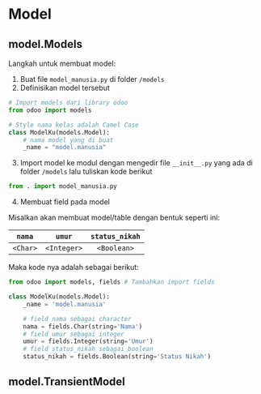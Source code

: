 # Model

## model.Models

Langkah untuk membuat model:

1. Buat file `model_manusia.py` di folder `/models`
2. Definisikan model tersebut

```py
# Import models dari library odoo
from odoo import models

# Style nama kelas adalah Camel Case
class ModelKu(models.Model):
    # nama model yang di buat
    _name = "model.manusia"
```

3. Import model ke modul dengan mengedir file `__init__.py` yang ada di folder `/models` lalu tuliskan kode berikut

```py
from . import model_manusia.py
```

4. Membuat field pada model

Misalkan akan membuat model/table dengan bentuk seperti ini:

|  `nama`  |   `umur`    | `status_nikah` |
| :------: | :---------: | :------------: |
| `<Char>` | `<Integer>` |  `<Boolean>`   |

Maka kode nya adalah sebagai berikut:

```py
from odoo import models, fields # Tambahkan import fields

class ModelKu(models.Model):
    _name = 'model.manusia'

    # field nama sebagai character
    nama = fields.Char(string='Nama')
    # field umur sebagai integer
    umur = fields.Integer(string='Umur')
    # field status_nikah sebagai boolean
    status_nikah = fields.Boolean(string='Status Nikah')
```

## model.TransientModel
